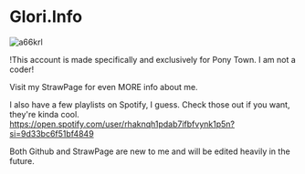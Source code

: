 # Glori.Info 
![a66krl](https://github.com/user-attachments/assets/3b5cdb5f-9087-4ddc-b45c-aec71ba59b42)

!This account is made specifically and exclusively for Pony Town. I am not a coder!

Visit my StrawPage for even MORE info about me.

I also have a few playlists on Spotify, I guess. Check those out if you want, they're kinda cool. https://open.spotify.com/user/rhaknqh1pdab7ifbfvynk1p5n?si=9d33bc6f51bf4849

Both Github and StrawPage are new to me and will be edited heavily in the future.
